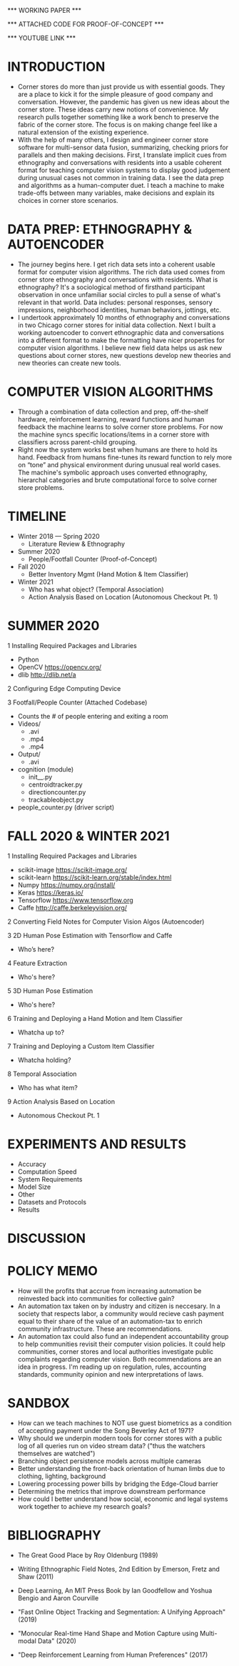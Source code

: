 *** WORKING PAPER ***

*** ATTACHED CODE FOR PROOF-OF-CONCEPT ***

*** YOUTUBE LINK ***

# INTRODUCTION

* Corner stores do more than just provide us with essential goods. They are a place to kick it for the simple pleasure of good company and conversation. However, the pandemic has given us new ideas about the corner store. These ideas carry new notions of convenience. My research pulls together something like a work bench to preserve the fabric of the corner store. The focus is on making change feel like a natural extension of the existing experience. 
* With the help of many others, I design and engineer corner store software for multi-sensor data fusion, summarizing, checking priors for parallels and then making decisions. First, I translate implicit cues from ethnography and conversations with residents into a usable coherent format for teaching computer vision systems to display good judgement during unusual cases not common in training data.  I see the data prep and algorithms as a human-computer duet. I teach a machine to make trade-offs between many variables, make decisions and explain its choices in corner store scenarios.

# DATA PREP: ETHNOGRAPHY & AUTOENCODER

* The journey begins here. I get rich data sets into a coherent usable format for computer vision algorithms. The rich data used comes from corner store ethnography and conversations with residents. What is ethnography? It's a sociological method of firsthand participant observation in once unfamiliar social circles to pull a sense of what's relevant in that world. Data includes: personal responses, sensory impressions, neighborhood identities, human behaviors, jottings, etc. 
* I undertook approximately 10 months of ethnography and conversations in two Chicago corner stores for initial data collection. Next I built a working autoencoder to convert ethnographic data and conversations into a different format to make the formatting have nicer properties for computer vision algorithms.  I believe new field data helps us ask new questions about corner stores, new questions develop new theories and new theories can create new tools. 

# COMPUTER VISION ALGORITHMS

* Through a combination of data collection and prep, off-the-shelf hardware, reinforcement learning, reward functions and human feedback the machine learns to solve corner store problems. For now the machine syncs specific locations/items in a corner store with classifiers across parent-child grouping.
* Right now the system works best when humans are there to hold its hand.  Feedback from humans fine-tunes its reward function to rely more on “tone” and physical environment during unusual real world cases. The machine's symbolic approach uses converted ethnography, hierarchal categories and brute computational force to solve corner store problems.  

# TIMELINE 

* Winter 2018 — Spring 2020
   	* Literature Review & Ethnography
* Summer 2020
	* People/Footfall Counter (Proof-of-Concept)
* Fall 2020
	* Better Inventory Mgmt (Hand Motion & Item Classifier)
* Winter 2021
	* Who has what object? (Temporal Association)
	* Action Analysis Based on Location (Autonomous Checkout Pt. 1)
		
# SUMMER 2020

1 Installing Required Packages and Libraries
* Python
* OpenCV https://opencv.org/
* dlib http://dlib.net/a

2 Configuring Edge Computing Device

3 Footfall/People Counter (Attached Codebase)
* Counts the # of people entering and exiting a room
* Videos/
    * .avi
    * .mp4
    * .mp4
* Output/
	* .avi
* cognition (module)
	* init__.py
	* centroidtracker.py
	* directioncounter.py
	* trackableobject.py
* people_counter.py (driver script)

# FALL 2020 & WINTER 2021

1 Installing Required Packages and Libraries
* scikit-image https://scikit-image.org/
* scikit-learn https://scikit-learn.org/stable/index.html
* Numpy https://numpy.org/install/
* Keras https://keras.io/
* Tensorflow https://www.tensorflow.org
* Caffe http://caffe.berkeleyvision.org/

2 Converting Field Notes for Computer Vision Algos  (Autoencoder)

3 2D Human Pose Estimation with Tensorflow and Caffe 
* Who’s here? 

4 Feature Extraction
* Who's here?

5 3D Human Pose Estimation 
* Who's here?

6 Training and Deploying a Hand Motion and Item Classifier
* Whatcha up to?

7 Training and Deploying a Custom Item Classifier
* Whatcha holding?

8 Temporal Association
* Who has what item?

9 Action Analysis Based on Location
* Autonomous Checkout Pt. 1
		
# EXPERIMENTS AND RESULTS

* Accuracy
* Computation Speed
* System Requirements
* Model Size
* Other
* Datasets and Protocols
* Results

# DISCUSSION

# POLICY MEMO

* How will the profits that accrue from increasing automation be reinvested back into communities for collective gain?
* An automation tax taken on by industry and citizen is neccesary.  In a society that respects labor, a community would recieve cash payment equal to their share of the value of an automation-tax to enrich community infrastructure.  These are recommendations. 
* An automation tax could also fund an independent accountability group to help communities revisit their computer vision policies. It could help communities, corner stores and local authorities investigate public complaints regarding computer vision. Both recommendations are an idea in progress. I'm reading up on regulation, rules, accounting standards, community opinion and new interpretations of laws.

# SANDBOX

* How can we teach machines to NOT use guest biometrics as a condition of accepting payment under the Song Beverley Act of 1971?
* Why should we underpin modern tools for corner stores with a public log of all queries run on video stream data?  ("thus the watchers themselves are watched")
* Branching object persistence models across multiple cameras
* Better understanding the front-back orientation of human limbs due to clothing, lighting, background
* Lowering processing power bills by bridging the Edge-Cloud barrier
* Determining the metrics that improve downstream performance
* How could I better understand how social, economic and legal systems work together to achieve my research goals? 

# BIBLIOGRAPHY

* The Great Good Place by Roy Oldenburg (1989)

* Writing Ethnographic Field Notes, 2nd Edition by Emerson, Fretz and Shaw (2011)

* Deep Learning, An MIT Press Book by Ian Goodfellow and Yoshua Bengio and Aaron Courville

* "Fast Online Object Tracking and Segmentation: A Unifying Approach" (2019)

* "Monocular Real-time Hand Shape and Motion Capture using Multi-modal Data" (2020)

* "Deep Reinforcement Learning from Human Preferences" (2017)
